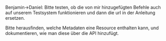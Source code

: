Benjamin->Daniel:
Bitte testen, ob die von mir hinzugefügten Befehle auch auf unserem Testsystem funktionieren und dann die url in der Anleitung ersetzen.

Bitte herausfinden, welche Metadaten eine Resource enthalten kann, und dokumentieren, wie man diese über die API hinzufügt. 